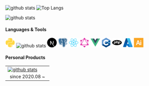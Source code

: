 <p align="left">
  <img alt="github stats" height="150px" src="https://github-readme-stats.vercel.app/api?username=t-ube&theme=cobalt&show_icons=ture" />
  <img alt="Top Langs" height="150px" src="https://github-readme-stats.vercel.app/api/top-langs/?username=t-ube&layout=compact&show_icons=true&theme=vue" />
</p>
<p align="left">
<img alt="github stats" height="150px" src="https://github-readme-streak-stats.herokuapp.com/?user=t-ube" />
</p>


#### Languages & Tools
<p align="left">
  <img alt="github stats" height="30px" src="https://raw.githubusercontent.com/devicons/devicon/master/icons/python/python-plain.svg" />
  <img alt="github stats" height="30px" src="https://www.vectorlogo.zone/logos/supabase/supabase-icon.svg" />
  <img alt="github stats" height="30px" src="https://raw.githubusercontent.com/devicons/devicon/master/icons/nextjs/nextjs-original.svg" />
  <img alt="github stats" height="30px" src="https://raw.githubusercontent.com/devicons/devicon/master/icons/postgresql/postgresql-plain.svg" />
  <img alt="github stats" height="30px" src="https://raw.githubusercontent.com/devicons/devicon/master/icons/react/react-original.svg" />
  <img alt="github stats" height="30px" src="https://raw.githubusercontent.com/devicons/devicon/master/icons/graphql/graphql-plain.svg" />
  <img alt="github stats" height="30px" src="https://raw.githubusercontent.com/devicons/devicon/master/icons/vuejs/vuejs-original.svg" />
  <img alt="github stats" height="30px" src="https://raw.githubusercontent.com/devicons/devicon/master/icons/cplusplus/cplusplus-original.svg" />
  <img alt="github stats" height="30px" src="https://raw.githubusercontent.com/devicons/devicon/master/icons/php/php-plain.svg" />
  <img alt="github stats" height="30px" src="https://raw.githubusercontent.com/devicons/devicon/master/icons/azure/azure-original.svg" />
  <img alt="github stats" height="30px" src="https://raw.githubusercontent.com/devicons/devicon/master/icons/illustrator/illustrator-plain.svg" />
</p>


#### Personal Products
<p>
  <table><tbody>
    <tr>
      <td>
        <a href="https://okinawa-covid19map.netlify.app/">
        <img alt="github stats" height="80px" src="https://okinawa-covid19map.netlify.app/ogp.jpg" />
        </a>
      </td>
    </tr>
    <tr>
      <td align="center">
        since 2020.08 ~　
      </td>
    </tr>
  </tbody></table>
</p>

